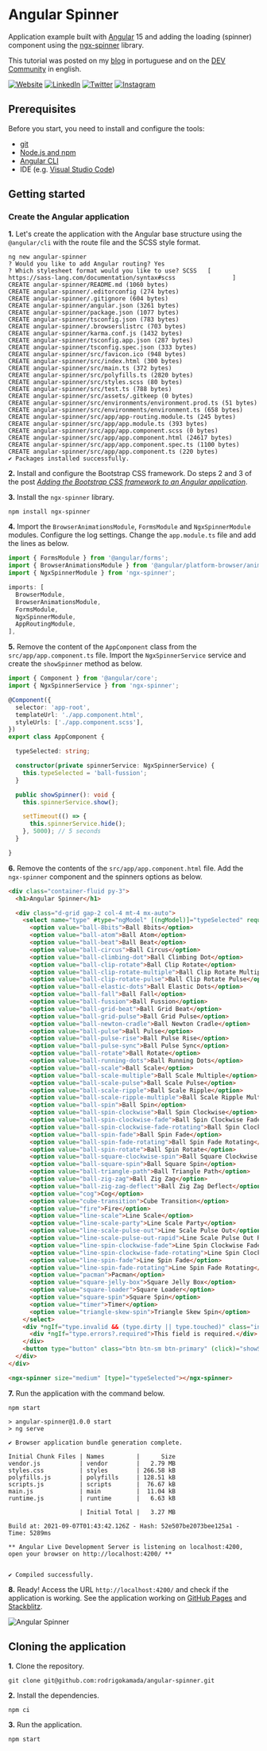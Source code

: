 # Angular Spinner


Application example built with [Angular](https://angular.io/) 15 and adding the loading (spinner) component using the [ngx-spinner](https://www.npmjs.com/package/ngx-spinner) library.

This tutorial was posted on my [blog](https://rodrigo.kamada.com.br/blog/adicionando-o-componente-de-carregamento-spinner-em-uma-aplicacao-angular) in portuguese and on the [DEV Community](https://dev.to/rodrigokamada/adding-the-loading-component-spinner-to-an-angular-application-4mk0) in english.



[![Website](https://shields.braskam.com/v1/shields?name=website&format=rectangle&size=small&radius=5)](https://rodrigo.kamada.com.br)
[![LinkedIn](https://shields.braskam.com/v1/shields?name=linkedin&format=rectangle&size=small&radius=5)](https://www.linkedin.com/in/rodrigokamada)
[![Twitter](https://shields.braskam.com/v1/shields?name=twitter&format=rectangle&size=small&radius=5&socialAccount=rodrigokamada)](https://twitter.com/rodrigokamada)
[![Instagram](https://shields.braskam.com/v1/shields?name=instagram&format=rectangle&size=small&radius=5)](https://www.instagram.com/rodrigokamada)



## Prerequisites


Before you start, you need to install and configure the tools:

* [git](https://git-scm.com/)
* [Node.js and npm](https://nodejs.org/)
* [Angular CLI](https://angular.io/cli)
* IDE (e.g. [Visual Studio Code](https://code.visualstudio.com/))



## Getting started


### Create the Angular application


**1.** Let's create the application with the Angular base structure using the `@angular/cli` with the route file and the SCSS style format.

```shell
ng new angular-spinner
? Would you like to add Angular routing? Yes
? Which stylesheet format would you like to use? SCSS   [ https://sass-lang.com/documentation/syntax#scss                ]
CREATE angular-spinner/README.md (1060 bytes)
CREATE angular-spinner/.editorconfig (274 bytes)
CREATE angular-spinner/.gitignore (604 bytes)
CREATE angular-spinner/angular.json (3261 bytes)
CREATE angular-spinner/package.json (1077 bytes)
CREATE angular-spinner/tsconfig.json (783 bytes)
CREATE angular-spinner/.browserslistrc (703 bytes)
CREATE angular-spinner/karma.conf.js (1432 bytes)
CREATE angular-spinner/tsconfig.app.json (287 bytes)
CREATE angular-spinner/tsconfig.spec.json (333 bytes)
CREATE angular-spinner/src/favicon.ico (948 bytes)
CREATE angular-spinner/src/index.html (300 bytes)
CREATE angular-spinner/src/main.ts (372 bytes)
CREATE angular-spinner/src/polyfills.ts (2820 bytes)
CREATE angular-spinner/src/styles.scss (80 bytes)
CREATE angular-spinner/src/test.ts (788 bytes)
CREATE angular-spinner/src/assets/.gitkeep (0 bytes)
CREATE angular-spinner/src/environments/environment.prod.ts (51 bytes)
CREATE angular-spinner/src/environments/environment.ts (658 bytes)
CREATE angular-spinner/src/app/app-routing.module.ts (245 bytes)
CREATE angular-spinner/src/app/app.module.ts (393 bytes)
CREATE angular-spinner/src/app/app.component.scss (0 bytes)
CREATE angular-spinner/src/app/app.component.html (24617 bytes)
CREATE angular-spinner/src/app/app.component.spec.ts (1100 bytes)
CREATE angular-spinner/src/app/app.component.ts (220 bytes)
✔ Packages installed successfully.
```

**2.** Install and configure the Bootstrap CSS framework. Do steps 2 and 3 of the post *[Adding the Bootstrap CSS framework to an Angular application](https://github.com/rodrigokamada/angular-bootstrap)*.

**3.** Install the `ngx-spinner` library.

```shell
npm install ngx-spinner
```

**4.** Import the `BrowserAnimationsModule`, `FormsModule` and `NgxSpinnerModule` modules. Configure the log settings. Change the `app.module.ts` file and add the lines as below.

```typescript
import { FormsModule } from '@angular/forms';
import { BrowserAnimationsModule } from '@angular/platform-browser/animations';
import { NgxSpinnerModule } from 'ngx-spinner';

imports: [
  BrowserModule,
  BrowserAnimationsModule,
  FormsModule,
  NgxSpinnerModule,
  AppRoutingModule,
],
```

**5.** Remove the content of the `AppComponent` class from the `src/app/app.component.ts` file. Import the `NgxSpinnerService` service and create the `showSpinner` method as below.

```typescript
import { Component } from '@angular/core';
import { NgxSpinnerService } from 'ngx-spinner';

@Component({
  selector: 'app-root',
  templateUrl: './app.component.html',
  styleUrls: ['./app.component.scss'],
})
export class AppComponent {

  typeSelected: string;

  constructor(private spinnerService: NgxSpinnerService) {
    this.typeSelected = 'ball-fussion';
  }

  public showSpinner(): void {
    this.spinnerService.show();

    setTimeout(() => {
      this.spinnerService.hide();
    }, 5000); // 5 seconds
  }

}
```

**6.** Remove the contents of the `src/app/app.component.html` file. Add the `ngx-spinner` component and the spinners options as below.

```html
<div class="container-fluid py-3">
  <h1>Angular Spinner</h1>

  <div class="d-grid gap-2 col-4 mt-4 mx-auto">
    <select name="type" #type="ngModel" [(ngModel)]="typeSelected" required [class.is-invalid]="type.invalid && (type.dirty || type.touched)" class="form-select form-select-sm">
      <option value="ball-8bits">Ball 8bits</option>
      <option value="ball-atom">Ball Atom</option>
      <option value="ball-beat">Ball Beat</option>
      <option value="ball-circus">Ball Circus</option>
      <option value="ball-climbing-dot">Ball Climbing Dot</option>
      <option value="ball-clip-rotate">Ball Clip Rotate</option>
      <option value="ball-clip-rotate-multiple">Ball Clip Rotate Multiple</option>
      <option value="ball-clip-rotate-pulse">Ball Clip Rotate Pulse</option>
      <option value="ball-elastic-dots">Ball Elastic Dots</option>
      <option value="ball-fall">Ball Fall</option>
      <option value="ball-fussion">Ball Fussion</option>
      <option value="ball-grid-beat">Ball Grid Beat</option>
      <option value="ball-grid-pulse">Ball Grid Pulse</option>
      <option value="ball-newton-cradle">Ball Newton Cradle</option>
      <option value="ball-pulse">Ball Pulse</option>
      <option value="ball-pulse-rise">Ball Pulse Rise</option>
      <option value="ball-pulse-sync">Ball Pulse Sync</option>
      <option value="ball-rotate">Ball Rotate</option>
      <option value="ball-running-dots">Ball Running Dots</option>
      <option value="ball-scale">Ball Scale</option>
      <option value="ball-scale-multiple">Ball Scale Multiple</option>
      <option value="ball-scale-pulse">Ball Scale Pulse</option>
      <option value="ball-scale-ripple">Ball Scale Ripple</option>
      <option value="ball-scale-ripple-multiple">Ball Scale Ripple Multiple</option>
      <option value="ball-spin">Ball Spin</option>
      <option value="ball-spin-clockwise">Ball Spin Clockwise</option>
      <option value="ball-spin-clockwise-fade">Ball Spin Clockwise Fade</option>
      <option value="ball-spin-clockwise-fade-rotating">Ball Spin Clockwise Fade Rotating</option>
      <option value="ball-spin-fade">Ball Spin Fade</option>
      <option value="ball-spin-fade-rotating">Ball Spin Fade Rotating</option>
      <option value="ball-spin-rotate">Ball Spin Rotate</option>
      <option value="ball-square-clockwise-spin">Ball Square Clockwise Spin</option>
      <option value="ball-square-spin">Ball Square Spin</option>
      <option value="ball-triangle-path">Ball Triangle Path</option>
      <option value="ball-zig-zag">Ball Zig Zag</option>
      <option value="ball-zig-zag-deflect">Ball Zig Zag Deflect</option>
      <option value="cog">Cog</option>
      <option value="cube-transition">Cube Transition</option>
      <option value="fire">Fire</option>
      <option value="line-scale">Line Scale</option>
      <option value="line-scale-party">Line Scale Party</option>
      <option value="line-scale-pulse-out">Line Scale Pulse Out</option>
      <option value="line-scale-pulse-out-rapid">Line Scale Pulse Out Rapid</option>
      <option value="line-spin-clockwise-fade">Line Spin Clockwise Fade</option>
      <option value="line-spin-clockwise-fade-rotating">Line Spin Clockwise Fade Rotating</option>
      <option value="line-spin-fade">Line Spin Fade</option>
      <option value="line-spin-fade-rotating">Line Spin Fade Rotating</option>
      <option value="pacman">Pacman</option>
      <option value="square-jelly-box">Square Jelly Box</option>
      <option value="square-loader">Square Loader</option>
      <option value="square-spin">Square Spin</option>
      <option value="timer">Timer</option>
      <option value="triangle-skew-spin">Triangle Skew Spin</option>
    </select>
    <div *ngIf="type.invalid && (type.dirty || type.touched)" class="invalid-feedback">
      <div *ngIf="type.errors?.required">This field is required.</div>
    </div>
    <button type="button" class="btn btn-sm btn-primary" (click)="showSpinner()">Show Spinner</button>
  </div>
</div>

<ngx-spinner size="medium" [type]="typeSelected"></ngx-spinner>
```

**7.** Run the application with the command below.

```shell
npm start

> angular-spinner@1.0.0 start
> ng serve

✔ Browser application bundle generation complete.

Initial Chunk Files | Names         |      Size
vendor.js           | vendor        |   2.79 MB
styles.css          | styles        | 266.58 kB
polyfills.js        | polyfills     | 128.51 kB
scripts.js          | scripts       |  76.67 kB
main.js             | main          |  11.04 kB
runtime.js          | runtime       |   6.63 kB

                    | Initial Total |   3.27 MB

Build at: 2021-09-07T01:43:42.126Z - Hash: 52e507be2073bee125a1 - Time: 5289ms

** Angular Live Development Server is listening on localhost:4200, open your browser on http://localhost:4200/ **


✔ Compiled successfully.
```

**8.** Ready! Access the URL `http://localhost:4200/` and check if the application is working. See the application working on [GitHub Pages](https://rodrigokamada.github.io/angular-spinner/) and [Stackblitz](https://stackblitz.com/edit/angular15-spinner).

![Angular Spinner](https://res.cloudinary.com/rodrigokamada/image/upload/v1638403541/Blog/angular-spinner/angular-spinner.gif)



## Cloning the application

**1.** Clone the repository.

```shell
git clone git@github.com:rodrigokamada/angular-spinner.git
```

**2.** Install the dependencies.

```shell
npm ci
```

**3.** Run the application.

```shell
npm start
```
